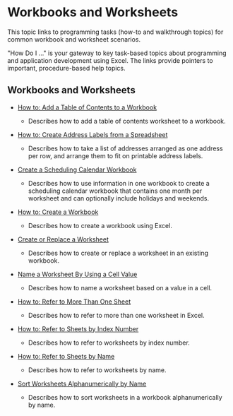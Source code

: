
# Workbooks and Worksheets

This topic links to programming tasks (how-to and walkthrough topics) for common workbook and worksheet scenarios. 

"How Do I ..." is your gateway to key task-based topics about programming and application development using Excel. The links provide pointers to important, procedure-based help topics.

## Workbooks and Worksheets


-  [How to: Add a Table of Contents to a Workbook](fc61a9c1-d651-502a-c8d4-d6a570898191.md)
    
      - Describes how to add a table of contents worksheet to a workbook.
    
-  [How to: Create Address Labels from a Spreadsheet](6c08634c-8137-9c27-f4de-390a2b8ffb4c.md)
    
      - Describes how to take a list of addresses arranged as one address per row, and arrange them to fit on printable address labels.
    
-  [Create a Scheduling Calendar Workbook](0f0f4946-c04c-4866-a6dd-79101df7bafb.md)
    
      - Describes how to use information in one workbook to create a scheduling calendar workbook that contains one month per worksheet and can optionally include holidays and weekends.
    
-  [How to: Create a Workbook](b505b4bc-a3c3-3362-28cb-c119c2af5a3d.md)
    
      - Describes how to create a workbook using Excel.
    
-  [Create or Replace a Worksheet](227df739-3e66-4d23-8168-da43f552fbe0.md)
    
      - Describes how to create or replace a worksheet in an existing workbook.
    
-  [Name a Worksheet By Using a Cell Value](a5553191-cfe1-4d5b-b69e-8052d466c8db.md)
    
      - Describes how to name a worksheet based on a value in a cell.
    
-  [How to: Refer to More Than One Sheet](70641be2-04fc-d8d7-631b-c87e6c270957.md)
    
      - Describes how to refer to more than one worksheet in Excel.
    
-  [How to: Refer to Sheets by Index Number](dc947b43-8e96-733a-72e8-3487a4ad9e96.md)
    
      - Describes how to refer to worksheets by index number.
    
-  [How to: Refer to Sheets by Name](8e58c0d0-ff97-fb00-6afc-f14e2f9c425d.md)
    
      - Describes how to refer to worksheets by name.
    
-  [Sort Worksheets Alphanumerically by Name](20ec8072-4886-40bc-8784-ab3d100d613a.md)
    
      - Describes how to sort worksheets in a workbook alphanumerically by name.
    
